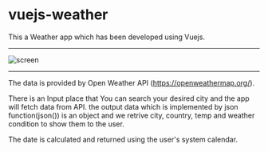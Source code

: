 # vuejs-weather

This a Weather app which has been developed using Vuejs.
___
![screen](https://user-images.githubusercontent.com/60284829/127744029-05fefbae-6923-4a70-b4c1-ad6e5c31d869.JPG)

___
The data is provided by Open Weather API (https://openweathermap.org/).

There is an Input place that You can search your desired city and the app will fetch data from API. the output data which is implemented by json function(json()) is an object and we retrive city, country, temp and weather condition to show them to the user.

The date is calculated and returned using the user's system calendar.
